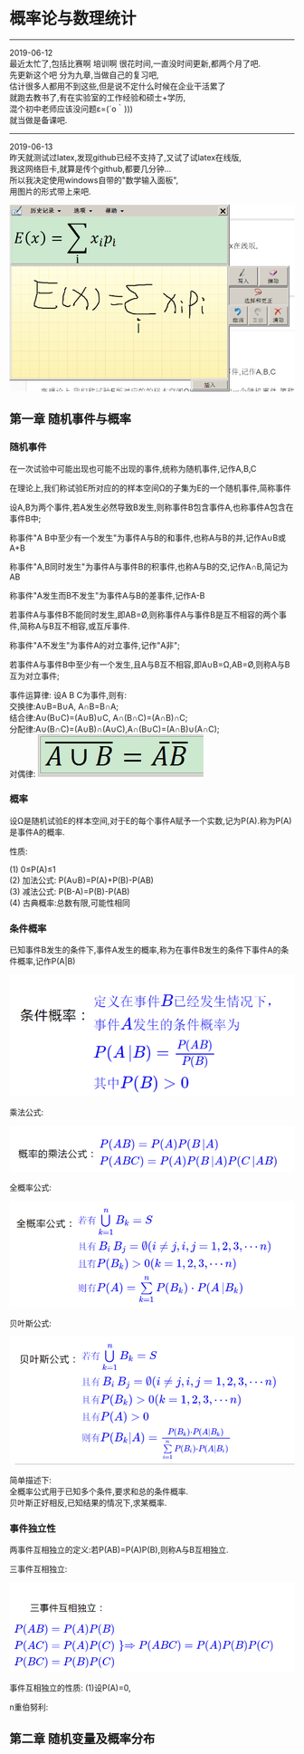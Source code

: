 # 概率论与数理统计


----
2019-06-12  
最近太忙了,包括比赛啊 培训啊 很花时间,一直没时间更新,都两个月了吧.  
先更新这个吧 分为九章,当做自己的复习吧,  
估计很多人都用不到这些,但是说不定什么时候在企业干活累了  
就跑去教书了,有在实验室的工作经验和硕士+学历,  
混个初中老师应该没问题ε=(´ο｀)))  
就当做是备课吧.  

---------
2019-06-13  
昨天就测试过latex,发现github已经不支持了,又试了试latex在线版,  
我这网络巨卡,就算是传个github,都要几分钟...  
所以我决定使用windows自带的"数学输入面板",  
用图片的形式带上来吧.  

![测试](../../images/math/1_1.png)  



## 第一章 随机事件与概率

### 随机事件
在一次试验中可能出现也可能不出现的事件,统称为随机事件,记作A,B,C  

在理论上,我们称试验E所对应的的样本空间Ω的子集为E的一个随机事件,简称事件  

设A,B为两个事件,若A发生必然导致B发生,则称事件B包含事件A,也称事件A包含在事件B中;  

称事件"A B中至少有一个发生"为事件A与B的和事件,也称A与B的并,记作A∪B或A+B  

称事件"A,B同时发生"为事件A与事件B的积事件,也称A与B的交,记作A∩B,简记为AB  

称事件"A发生而B不发生"为事件A与B的差事件,记作A-B  

若事件A与事件B不能同时发生,即AB=Ø,则称事件A与事件B是互不相容的两个事件,简称A与B互不相容,或互斥事件.  

称事件"A不发生"为事件A的对立事件,记作"A非";  

若事件A与事件B中至少有一个发生,且A与B互不相容,即A∪B=Ω,AB=Ø,则称A与B互为对立事件;  

事件运算律:
设A B C为事件,则有:  
交换律:A∪B=B∪A, A∩B=B∩A;  
结合律:A∪(B∪C)=(A∪B)∪C, A∩(B∩C)=(A∩B)∩C;  
分配律:A∪(B∩C)=(A∪B)∩(A∪C),A∩(B∪C)=(A∩B)∪(A∩C);  
对偶律:
![](../../images/math/1_2.png)  

### 概率

设Ω是随机试验E的样本空间,对于E的每个事件A赋予一个实数,记为P(A).称为P(A)是事件A的概率.  

性质:  

(1) 0≤P(A)≤1  
(2) 加法公式: P(A∪B)=P(A)+P(B)-P(AB)  
(3) 减法公式: P(B-A)=P(B)-P(AB)  
(4) 古典概率:总数有限,可能性相同  


### 条件概率

已知事件B发生的条件下,事件A发生的概率,称为在事件B发生的条件下事件A的条件概率,记作P(A|B)  

![](../../images/math/1_7.png)  

乘法公式:  

![](../../images/math/1_3.png)  

全概率公式:  

![](../../images/math/1_5.png)  

贝叶斯公式:  

![](../../images/math/1_4.png)  

简单描述下:  
全概率公式用于已知多个条件,要求和总的条件概率.  
贝叶斯正好相反,已知结果的情况下,求某概率.  

### 事件独立性

两事件互相独立的定义:若P(AB)=P(A)P(B),则称A与B互相独立.  

三事件互相独立:  

![](../../images/math/1_6.png)  

事件互相独立的性质:
(1)设P(A)=0,

n重伯努利:



## 第二章 随机变量及概率分布
